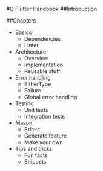 #Q Flutter Handbook
##Introduction

##Chapters
* Basics
  * Dependencies
  * Linter
* Architecture
  * Overview
  * Implementation
  * Reusable stuff
* Error handling
  * EitherType
  * Failure
  * Global error handling
* Testing
  * Unit tests
  * Integration tests
* Mason
  * Bricks
  * Generate feature
  * Make your own
* Tips and tricks
  * Fun facts
  * Snippets